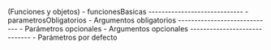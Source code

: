(Funciones y objetos)
    - funcionesBasicas
    -----------------------------
    - parametrosObligatorios
        - Argumentos obligatorios
    -----------------------------
    - Parámetros opcionales
        - Argumentos opcionales
    -----------------------------
    - Parámetros por defecto